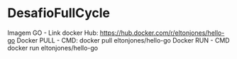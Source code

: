 # DesafioFullCycle

Imagem GO - Link docker Hub: https://hub.docker.com/r/eltonjones/hello-go
Docker PULL - CMD: docker pull eltonjones/hello-go
Docker RUN - CMD docker run eltonjones/hello-go


